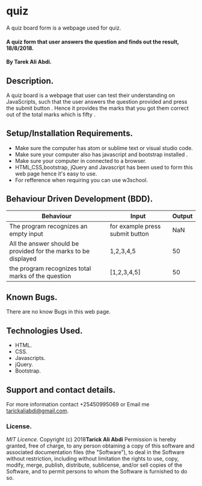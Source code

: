 # quiz
A quiz board form is a webpage used for quiz.
#### A quiz form that user answers the question and finds out the result, 18/8/2018.
#### By **Tarek Ali Abdi.**
## Description.
A quiz board is a webpage that user can test their understanding on JavaScripts, 
such that the user answers the question provided and press the submit button .
Hence it provides the marks that you got them correct out of the total marks which is fifty . 

## Setup/Installation Requirements.
* Make sure the computer has atom or sublime text or visual studio code.
* Make sure your computer also has javascript  and bootstrap installed .
* Make sure your computer in connected to a browser.
* HTML,CSS,bootstrap, jQuery and Javascript has been used to form this web page hence it's easy to use.
* For refference when requiring you can use w3school.
## Behaviour Driven Development (BDD).
|Behaviour                     |  Input                        | Output            |
|------------------------------|-------------------------------|-------------------|
|The program recognizes an empty input| for example press submit button | NaN|
|All the answer should be provided for the marks to be displayed| 1,2,3,4,5 | 50 |
|the program recognizes total marks of the question|[1,2,3,4,5]| 50 |
## Known Bugs.
There are no know Bugs in this web page.
## Technologies Used.
* HTML.
* CSS.
* Javascripts.
* jQuery.
* Bootstrap.
## Support and contact details.
For more information contact +25450995069 or Email me tarickaliabdi@gmail.com.
### License.
*MIT Licence.*
Copyright (c) 2018**Tarick Ali Abdi**
Permission is hereby granted, free of charge,
to any person obtaining a copy of this software and associated documentation files (the "Software"), 
to deal in the Software without restriction, including without limitation the rights to use, copy, modify, 
merge, publish, distribute, sublicense, and/or sell copies of the Software, and to permit persons to whom 
the Software is furnished to do so.
